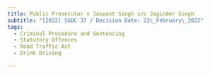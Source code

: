 ```yaml
---
title: Public Prosecutor v Jaswant Singh s/o Jaginder Singh
subtitle: "[2022] SGDC 37 / Decision Date: 23\_February\_2022"
tags:
  - Criminal Procedure and Sentencing
  - Statutory Offences
  - Road Traffic Act
  - Drink Driving

---
```

